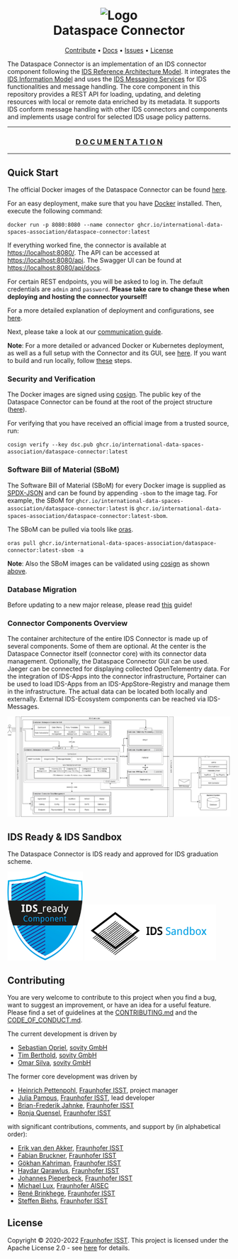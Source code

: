 <h1 align="center">
  <br>
    <img alt="Logo" height="200" src="docs/assets/images/dsc_logo.png"/>
  <br>
      Dataspace Connector
  <br>
</h1>


<p align="center">
  <a href="#contributing">Contribute</a> •
  <a href="https://international-data-spaces-association.github.io/DataspaceConnector/">Docs</a> •
  <a href="https://github.com/International-Data-Spaces-Association/DataspaceConnector/issues">Issues</a> •
  <a href="#license">License</a>
</p>

The Dataspace Connector is an implementation of an IDS connector component following the
[IDS Reference Architecture Model](https://www.internationaldataspaces.org/wp-content/uploads/2019/03/IDS-Reference-Architecture-Model-3.0.pdf).
It integrates the [IDS Information Model](https://github.com/International-Data-Spaces-Association/InformationModel)
and uses the [IDS Messaging Services](https://github.com/International-Data-Spaces-Association/IDS-Messaging-Services)
for IDS functionalities and message handling.
The core component in this repository provides a REST API for loading, updating, and deleting
resources with local or remote data enriched by its metadata. It supports IDS conform message
handling with other IDS connectors and components and implements usage control for selected IDS
usage policy patterns.

***

<h3 align="center" >
  <a href="https://international-data-spaces-association.github.io/DataspaceConnector/">
    D O C U M E N T A T I O N
  </a>
</h3>

***

## Quick Start

The official Docker images of the Dataspace Connector can be found
[here](https://github.com/International-Data-Spaces-Association/DataspaceConnector/pkgs/container/dataspace-connector).

For an easy deployment, make sure that you have [Docker](https://docs.docker.com/get-docker/)
installed. Then, execute the following command:

```commandline
docker run -p 8080:8080 --name connector ghcr.io/international-data-spaces-association/dataspace-connector:latest
```

If everything worked fine, the connector is available at
[https://localhost:8080/](https://localhost:8080/). The API can be accessed at
[https://localhost:8080/api](https://localhost:8080/api). The Swagger UI can be found at
[https://localhost:8080/api/docs](https://localhost:8080/api/docs).

For certain REST endpoints, you will be asked to log in. The default credentials are `admin` and
`password`. **Please take care to change these when deploying and hosting the connector yourself!**

For a more detailed explanation of deployment and configurations, see
[here](https://international-data-spaces-association.github.io/DataspaceConnector/Deployment).

Next, please take a look at our
[communication guide](https://international-data-spaces-association.github.io/DataspaceConnector/CommunicationGuide).

**Note**:
For a more detailed or advanced Docker or Kubernetes deployment, as well as a full setup with the
Connector and its GUI, see [here](https://github.com/International-Data-Spaces-Association/IDS-Deployment-Examples/tree/main/dataspace-connector).
If you want to build and run locally, follow [these](https://international-data-spaces-association.github.io/DataspaceConnector/GettingStarted#local-build) steps.


### Security and Verification

The Docker images are signed using [cosign](https://github.com/sigstore/cosign).
The public key of the Dataspace Connector can be found at the root of the project structure
([here](https://github.com/International-Data-Spaces-Association/DataspaceConnector/blob/main/dsc.pub)).

For verifying that you have received an official image from a trusted source, run:

```commandline
cosign verify --key dsc.pub ghcr.io/international-data-spaces-association/dataspace-connector:latest
```

### Software Bill of Material (SBoM)

The Software Bill of Material (SBoM) for every Docker image is supplied as
[SPDX-JSON](https://spdx.org/licenses/JSON.html) and can be found by appending `-sbom` to the
image tag. For example, the SBoM for `ghcr.io/international-data-spaces-association/dataspace-connector:latest`
is `ghcr.io/international-data-spaces-association/dataspace-connector:latest-sbom`.

The SBoM can be pulled via tools like [oras](https://github.com/oras-project/oras).

```commandline
oras pull ghcr.io/international-data-spaces-association/dataspace-connector:latest-sbom -a
```

**Note**: Also the SBoM images can be validated using [cosign](https://github.com/sigstore/cosign)
as shown [above](#security-and-verification).

### Database Migration

Before updating to a new major release, please read
<a href="https://international-data-spaces-association.github.io/DataspaceConnector/Deployment/DatabaseMigration">this</a>
guide!

### Connector Components Overview

The container architecture of the entire IDS Connector is made up of several components. Some of them are optional. At the center is the Dataspace Connector itself (connector core) with its connector data management. Optionally, the Dataspace Connector GUI can be used. Jaeger can be connected for displaying collected OpenTelementry data. For the integration of IDS-Apps into the connector infrastructure, Portainer can be used to load IDS-Apps from an IDS-AppStore-Registry and manage them in the infrastructure. The actual data can be located both locally and externally. External IDS-Ecosystem components can be reached via IDS-Messages.

![Container Overview](docs/assets/images/container-overview.jpg)

## IDS Ready & IDS Sandbox

The Dataspace Connector is IDS ready and approved for IDS graduation scheme.

<a href="https://internationaldataspaces.org/ids-ready-open-source-software-dataspace-connector-enables-sovereign-data-exchange/" target="_blank"><img alt="IDS Ready" height="200" src="docs/assets/images/ids_ready_logo.jpg"/></a>
<a href="https://github.com/International-Data-Spaces-Association/idsa/blob/main/graduation_scheme/Projects.md" target="_blank"><img alt="IDS Sandbox" src="docs/assets/images/ids_sandbox.png"/></a>

## Contributing

You are very welcome to contribute to this project when you find a bug, want to suggest an
improvement, or have an idea for a useful feature. Please find a set of guidelines at the
[CONTRIBUTING.md](CONTRIBUTING.md) and the [CODE_OF_CONDUCT.md](CODE_OF_CONDUCT.md).

The current development is driven by
* [Sebastian Opriel](https://github.com/SebastianOpriel), [sovity GmbH](http://sovity.de)
* [Tim Berthold](https://github.com/tmberthold), [sovity GmbH](http://sovity.de)
* [Omar Silva](https://github.com/omarsilva1), [sovity GmbH](http://sovity.de)

The former core development was driven by
* [Heinrich Pettenpohl](https://github.com/HeinrichPet), [Fraunhofer ISST](https://www.isst.fraunhofer.de/en.html), project manager
* [Julia Pampus](https://github.com/juliapampus), [Fraunhofer ISST](https://www.isst.fraunhofer.de/en.html), lead developer
* [Brian-Frederik Jahnke](https://github.com/brianjahnke), [Fraunhofer ISST](https://www.isst.fraunhofer.de/en.html)
* [Ronja Quensel](https://github.com/ronjaquensel), [Fraunhofer ISST](https://www.isst.fraunhofer.de/en.html)

with significant contributions, comments, and support by (in alphabetical order):
* [Erik van den Akker](https://github.com/vdakker), [Fraunhofer ISST](https://www.isst.fraunhofer.de/en.html)
* [Fabian Bruckner](https://github.com/fabianbruckner), [Fraunhofer ISST](https://www.isst.fraunhofer.de/en.html)
* [Gökhan Kahriman](https://github.com/goekhanKahriman), [Fraunhofer ISST](https://www.isst.fraunhofer.de/en.html)
* [Haydar Qarawlus](https://github.com/hqarawlus), [Fraunhofer ISST](https://www.isst.fraunhofer.de/en.html)
* [Johannes Pieperbeck](https://github.com/jpieperbeck), [Fraunhofer ISST](https://www.isst.fraunhofer.de/en.html)
* [Michael Lux](https://github.com/milux), [Fraunhofer AISEC](https://www.aisec.fraunhofer.de/en.html)
* [René Brinkhege](https://github.com/renebrinkhege), [Fraunhofer ISST](https://www.isst.fraunhofer.de/en.html)
* [Steffen Biehs](https://github.com/steffen-biehs), [Fraunhofer ISST](https://www.isst.fraunhofer.de/en.html)

## License
Copyright © 2020-2022 [Fraunhofer ISST](https://www.isst.fraunhofer.de/en.html).
This project is licensed under the Apache License 2.0 - see [here](LICENSE) for details.
